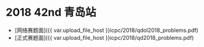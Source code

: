 # 2018 42nd 青岛站

- [网络赛题面]({{ var.upload_file_host }}icpc/2018/qdol2018_problems.pdf)
- [正式赛题面]({{ var.upload_file_host }}icpc/2018/qd2018_problems.pdf)